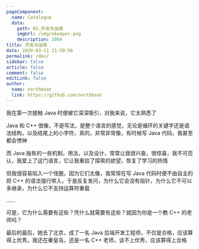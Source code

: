```yaml
---
pageComponent:
  name: Catalogue
  data:
    path: 02.开发与运维
    imgUrl: /img/ekeeper.png
    description: 2084
title: 开发与运维
date: 2020-03-11 21:50:56
permalink: /dev/
sidebar: false
article: false
comment: false
editLink: false
author:
  name: northboat
  link: https://github.com/northboat
---
```


我在第一次接触 Java 时便被它深深吸引，对我来说，它太熟悉了

Java 和 C++ 很像，不是写法，是整个语言的感觉，无论是循环的关键字还是语法结构，以及结尾上的小字符，真的，非常非常像，有时候写 Java 代码，我甚至都会愣神

而 Java 独有的一些机制，用法，以及设计，常常让我很兴奋，很惊喜，我不可否认，我爱上了这门语言，它让我重拾了探索的欲望，恢复了学习的热情

但我很容易陷入一个怪圈，因为它们太像，我常常在写 Java 代码时便不由自主的把 C++ 的语法强行带入，于是反复发问，为什么它会没有指针，为什么它不可以多继承，为什么它不支持运算符重载

……

可是，它为什么需要有这些？凭什么就需要有这些？就因为你是一个教 C++ 的老师吗？

最后的最后，她去了北京，成了一名 Java 后端开发工程师，不仅是合格，应该算得上优秀。我还在秦皇岛，还是一名 C++ 老师，谈不上优秀，应该算得上合格

